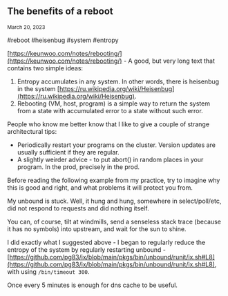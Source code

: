 ## The benefits of a reboot
<sup> March 20, 2023 </sup>

#reboot #heisenbug #system #entropy

[https://keunwoo.com/notes/rebooting/](https://keunwoo.com/notes/rebooting/) - A good, but very long text that contains two simple ideas:
1. Entropy accumulates in any system. In other words, there is heisenbug in the system [https://ru.wikipedia.org/wiki/Heisenbug](https://ru.wikipedia.org/wiki/Heisenbug).
2. Rebooting (VM, host, program) is a simple way to return the system from a state with accumulated error to a state without such error.

People who know me better know that I like to give a couple of strange architectural tips:
* Periodically restart your programs on the cluster. Version updates are usually sufficient if they are regular.
* A slightly weirder advice - to put abort() in random places in your program. In the prod, precisely in the prod.

Before reading the following example from my practice, try to imagine why this is good and right, and what problems it will protect you from.

My unbound is stuck. Well, it hung and hung, somewhere in select/poll/etc, did not respond to requests and did nothing itself.

You can, of course, tilt at windmills, send a senseless stack trace (because it has no symbols) into upstream, and wait for the sun to shine.

I did exactly what I suggested above - I began to regularly reduce the entropy of the system by regularly restarting unbound -
[https://github.com/pg83/ix/blob/main/pkgs/bin/unbound/runit/ix.sh#L8](https://github.com/pg83/ix/blob/main/pkgs/bin/unbound/runit/ix.sh#L8), with using `/bin/timeout 300`.

Once every 5 minutes is enough for dns cache to be useful.
